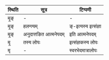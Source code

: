 | स्थिति | सूत्र | टिप्पणी |
| ----- | ------- | ------ |
| मृ॒ङ् | - | - |
| मृ॒ङ् | हलन्त्यम् | ङ्-इत्यस्य इत्संज्ञा |
| मृ॒ङ् | अनुदात्तङित आत्मनेपदम् | इति आत्मनेपदम् |
| मृ॒ | तस्य लोपः | इत्संज्ञकस्य लोपः |
| मृ | - | स्वरभेदमात्रालोपः |

